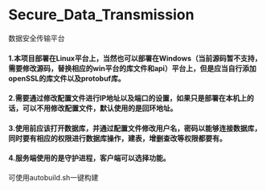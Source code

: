 # Secure_Data_Transmission
数据安全传输平台

#### 1.本项目部署在Linux平台上，当然也可以部署在Windows（当前源码暂不支持，需要修改源码，替换相应的win平台的库文件和api）平台上，但是应当自行添加openSSL的库文件以及protobuf库。

#### 2.需要通过修改配置文件进行IP地址以及端口的设置，如果只是部署在本机上的话，可以不用修改配置文件，默认使用的是回环地址。

#### 3.使用前应该打开数据库，并通过配置文件修改用户名，密码以能够连接数据库，同时要有相应的权限进行数据库操作，建表，增删查改等权限都要有。

#### 4.服务端使用的是守护进程，客户端可以选择功能。

可使用autobuild.sh一键构建
